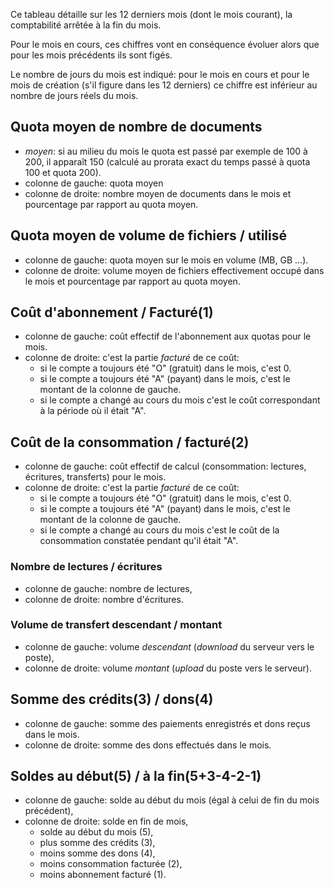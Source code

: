 Ce tableau détaille sur les 12 derniers mois (dont le mois courant), la comptabilité arrêtée à la fin du mois. 

Pour le mois en cours, ces chiffres vont en conséquence évoluer alors que pour les mois précédents ils sont figés.

Le nombre de jours du mois est indiqué: pour le mois en cours et pour le mois de création (s'il figure dans les 12 derniers) ce chiffre est inférieur au nombre de jours réels du mois.

## Quota moyen de nombre de documents
- _moyen_: si au milieu du mois le quota est passé par exemple de 100 à 200, il apparaît 150 (calculé au prorata exact du temps passé à quota 100 et quota 200).
- colonne de gauche: quota moyen
- colonne de droite: nombre moyen de documents dans le mois et pourcentage par rapport au quota moyen.

## Quota moyen de volume de fichiers / utilisé
- colonne de gauche: quota moyen sur le mois en volume (MB, GB ...).
- colonne de droite: volume moyen de fichiers effectivement occupé dans le mois et pourcentage par rapport au quota moyen.

## Coût d'abonnement / Facturé(1)
- colonne de gauche: coût effectif de l'abonnement aux quotas pour le mois.
- colonne de droite: c'est la partie _facturé_ de ce coût:
  - si le compte a toujours été "O" (gratuit) dans le mois, c'est 0.
  - si le compte a toujours été "A" (payant) dans le mois, c'est le montant de la colonne de gauche.
  - si le compte a changé au cours du mois c'est le coût correspondant à la période où il était "A".

## Coût de la consommation / facturé(2)
- colonne de gauche: coût effectif de calcul (consommation: lectures, écritures, transferts) pour le mois.
- colonne de droite: c'est la partie _facturé_ de ce coût:
  - si le compte a toujours été "O" (gratuit) dans le mois, c'est 0.
  - si le compte a toujours été "A" (payant) dans le mois, c'est le montant de la colonne de gauche.
  - si le compte a changé au cours du mois c'est le coût de la consommation constatée pendant qu'il était "A".

### Nombre de lectures / écritures
- colonne de gauche: nombre de lectures,
- colonne de droite: nombre d'écritures.

### Volume de transfert descendant / montant
- colonne de gauche: volume _descendant_ (_download_ du serveur vers le poste),
- colonne de droite: volume _montant_ (_upload_ du poste vers le serveur).

## Somme des crédits(3) / dons(4)
- colonne de gauche: somme des paiements enregistrés et dons reçus dans le mois.
- colonne de droite: somme des dons effectués dans le mois.

## Soldes au début(5) / à la fin(5+3-4-2-1)
- colonne de gauche: solde au début du mois (égal à celui de fin du mois précédent),
- colonne de droite: solde en fin de mois,
  - solde au début du mois (5),
  - plus somme des crédits (3),
  - moins somme des dons (4),
  - moins consommation facturée (2),
  - moins abonnement facturé (1).